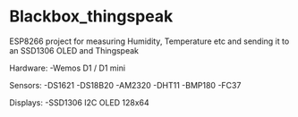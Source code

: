 # Blackbox_thingspeak
ESP8266 project for measuring Humidity, Temperature etc and sending it to an SSD1306 OLED and Thingspeak


Hardware:
-Wemos D1 / D1 mini

Sensors:
-DS1621
-DS18B20
-AM2320
-DHT11
-BMP180
-FC37

Displays:
-SSD1306 I2C OLED 128x64

